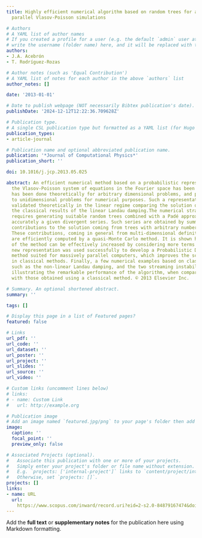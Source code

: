 ```yaml
---
title: Highly efficient numerical algorithm based on random trees for accelerating
  parallel Vlasov-Poisson simulations

# Authors
# A YAML list of author names
# If you created a profile for a user (e.g. the default `admin` user at `content/authors/admin/`), 
# write the username (folder name) here, and it will be replaced with their full name and linked to their profile.
authors:
- J.A. Acebrón
- T. Rodríguez-Rozas

# Author notes (such as 'Equal Contribution')
# A YAML list of notes for each author in the above `authors` list
author_notes: []

date: '2013-01-01'

# Date to publish webpage (NOT necessarily Bibtex publication's date).
publishDate: '2024-12-12T12:22:36.709628Z'

# Publication type.
# A single CSL publication type but formatted as a YAML list (for Hugo requirements).
publication_types:
- article-journal

# Publication name and optional abbreviated publication name.
publication: '*Journal of Computational Physics*'
publication_short: ''

doi: 10.1016/j.jcp.2013.05.025

abstract: An efficient numerical method based on a probabilistic representation for
  the Vlasov-Poisson system of equations in the Fourier space has been derived. This
  has been done theoretically for arbitrary dimensional problems, and particularized
  to unidimensional problems for numerical purposes. Such a representation has been
  validated theoretically in the linear regime comparing the solution obtained with
  the classical results of the linear Landau damping.The numerical strategy followed
  requires generating suitable random trees combined with a Padé approximant for approximating
  accurately a given divergent series. Such series are obtained by summing the partial
  contributions to the solution coming from trees with arbitrary number of branches.
  These contributions, coming in general from multi-dimensional definite integrals,
  are efficiently computed by a quasi-Monte Carlo method. It is shown how the accuracy
  of the method can be effectively increased by considering more terms of the series.The
  new representation was used successfully to develop a Probabilistic Domain Decomposition
  method suited for massively parallel computers, which improves the scalability found
  in classical methods. Finally, a few numerical examples based on classical phenomena
  such as the non-linear Landau damping, and the two streaming instability are given,
  illustrating the remarkable performance of the algorithm, when compared the results
  with those obtained using a classical method. © 2013 Elsevier Inc.

# Summary. An optional shortened abstract.
summary: ''

tags: []

# Display this page in a list of Featured pages?
featured: false

# Links
url_pdf: ''
url_code: ''
url_dataset: ''
url_poster: ''
url_project: ''
url_slides: ''
url_source: ''
url_video: ''

# Custom links (uncomment lines below)
# links:
# - name: Custom Link
#   url: http://example.org

# Publication image
# Add an image named `featured.jpg/png` to your page's folder then add a caption below.
image:
  caption: ''
  focal_point: ''
  preview_only: false

# Associated Projects (optional).
#   Associate this publication with one or more of your projects.
#   Simply enter your project's folder or file name without extension.
#   E.g. `projects: ['internal-project']` links to `content/project/internal-project/index.md`.
#   Otherwise, set `projects: []`.
projects: []
links:
- name: URL
  url: 
    https://www.scopus.com/inward/record.uri?eid=2-s2.0-84879167474&doi=10.1016%2fj.jcp.2013.05.025&partnerID=40&md5=a6faf90e16c0bed2c200048e317af3a5
---
```


Add the **full text** or **supplementary notes** for the publication here using Markdown formatting.
